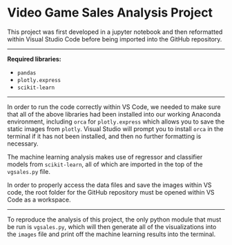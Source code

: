 # **Video Game Sales Analysis Project**

This project was first developed in a jupyter notebook and then reformatted within Visual Studio Code before being imported into the GitHub repository. <br>

---

**Required libraries:**
- `pandas`
- `plotly.express`
- `scikit-learn`

---

In order to run the code correctly within VS Code, we needed to make sure that all of the above libraries had been installed into our working Anaconda environment, including `orca` for `plotly.express` which allows you to save the static images from `plotly`. Visual Studio will prompt you to install `orca` in the terminal if it has not been installed, and then no further formatting is necessary. <br>

The machine learning analysis makes use of regressor and classifier models from `scikit-learn`, all of which are imported in the top of the `vgsales.py` file.

In order to properly access the data files and save the images within VS code, the root folder for the GitHub repository must be opened within VS Code as a workspace.

---

To reproduce the analysis of this project, the only python module that must be run is `vgsales.py`, which will then generate all of the visualizations into the `images` file and print off the machine learning results into the terminal.
